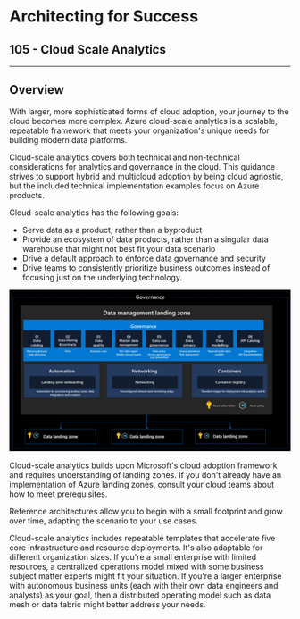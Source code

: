 # Architecting for Success

## 105 - Cloud Scale Analytics

---

## Overview

With larger, more sophisticated forms of cloud adoption, your journey to the cloud becomes more complex. Azure cloud-scale analytics is a scalable, repeatable framework that meets your organization's unique needs for building modern data platforms.

Cloud-scale analytics covers both technical and non-technical considerations for analytics and governance in the cloud. This guidance strives to support hybrid and multicloud adoption by being cloud agnostic, but the included technical implementation examples focus on Azure products.

Cloud-scale analytics has the following goals:

* Serve data as a product, rather than a byproduct
* Provide an ecosystem of data products, rather than a singular data warehouse that might not best fit your data scenario
* Drive a default approach to enforce data governance and security
* Drive teams to consistently prioritize business outcomes instead of focusing just on the underlying technology.

![Cloud Scale Analytics](./images/csa-landing-zones.png)

Cloud-scale analytics builds upon Microsoft's cloud adoption framework and requires understanding of landing zones. If you don't already have an implementation of Azure landing zones, consult your cloud teams about how to meet prerequisites.

Reference architectures allow you to begin with a small footprint and grow over time, adapting the scenario to your use cases.

Cloud-scale analytics includes repeatable templates that accelerate five core infrastructure and resource deployments. It's also adaptable for different organization sizes. If you're a small enterprise with limited resources, a centralized operations model mixed with some business subject matter experts might fit your situation. If you're a larger enterprise with autonomous business units (each with their own data engineers and analysts) as your goal, then a distributed operating model such as data mesh or data fabric might better address your needs.
